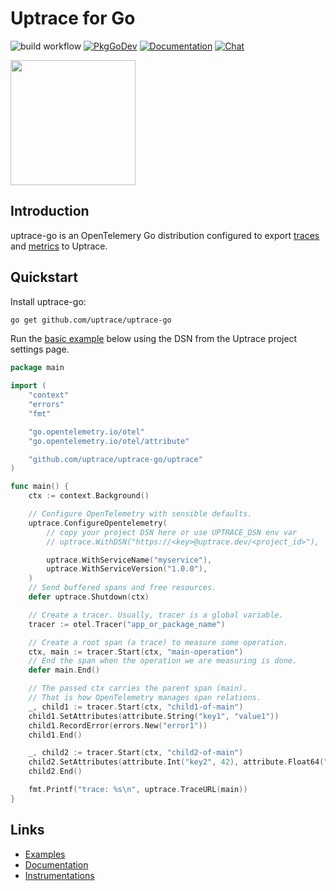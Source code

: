 # Uptrace for Go

![build workflow](https://github.com/uptrace/uptrace-go/actions/workflows/build.yml/badge.svg)
[![PkgGoDev](https://pkg.go.dev/badge/github.com/uptrace-go/uptrace-go)](https://pkg.go.dev/github.com/uptrace/uptrace-go/uptrace)
[![Documentation](https://img.shields.io/badge/uptrace-documentation-informational)](https://uptrace.dev/get/uptrace-go.html)
[![Chat](https://img.shields.io/badge/-telegram-red?color=white&logo=telegram&logoColor=black)](https://t.me/uptrace)

<a href="https://uptrace.dev/get/uptrace-go.html">
  <img src="https://uptrace.dev/get/devicon/go-original.svg" height="200px" />
</a>

## Introduction

uptrace-go is an OpenTelemery Go distribution configured to export
[traces](https://uptrace.dev/opentelemetry/distributed-tracing.html) and
[metrics](https://uptrace.dev/opentelemetry/metrics.html) to Uptrace.

## Quickstart

Install uptrace-go:

```bash
go get github.com/uptrace/uptrace-go
```

Run the [basic example](example/basic) below using the DSN from the Uptrace project settings page.

```go
package main

import (
	"context"
	"errors"
	"fmt"

	"go.opentelemetry.io/otel"
	"go.opentelemetry.io/otel/attribute"

	"github.com/uptrace/uptrace-go/uptrace"
)

func main() {
	ctx := context.Background()

	// Configure OpenTelemetry with sensible defaults.
	uptrace.ConfigureOpentelemetry(
		// copy your project DSN here or use UPTRACE_DSN env var
		// uptrace.WithDSN("https://<key>@uptrace.dev/<project_id>"),

		uptrace.WithServiceName("myservice"),
		uptrace.WithServiceVersion("1.0.0"),
	)
	// Send buffered spans and free resources.
	defer uptrace.Shutdown(ctx)

	// Create a tracer. Usually, tracer is a global variable.
	tracer := otel.Tracer("app_or_package_name")

	// Create a root span (a trace) to measure some operation.
	ctx, main := tracer.Start(ctx, "main-operation")
	// End the span when the operation we are measuring is done.
	defer main.End()

	// The passed ctx carries the parent span (main).
	// That is how OpenTelemetry manages span relations.
	_, child1 := tracer.Start(ctx, "child1-of-main")
	child1.SetAttributes(attribute.String("key1", "value1"))
	child1.RecordError(errors.New("error1"))
	child1.End()

	_, child2 := tracer.Start(ctx, "child2-of-main")
	child2.SetAttributes(attribute.Int("key2", 42), attribute.Float64("key3", 123.456))
	child2.End()

	fmt.Printf("trace: %s\n", uptrace.TraceURL(main))
}
```

## Links

- [Examples](example)
- [Documentation](https://uptrace.dev/get/uptrace-go.html)
- [Instrumentations](https://uptrace.dev/opentelemetry/instrumentations/?lang=go)
